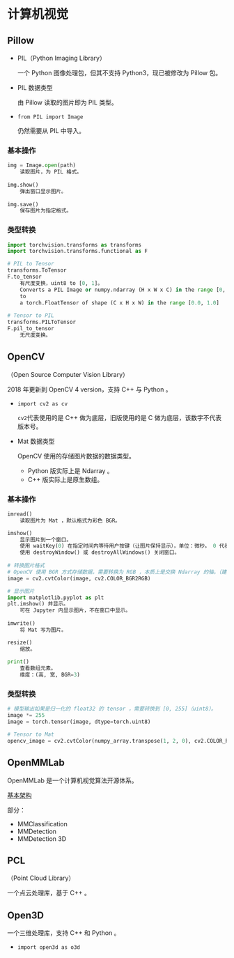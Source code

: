 # 计算机视觉

## Pillow

- PIL（Python Imaging Library）

	一个 Python 图像处理包，但其不支持 Python3，现已被修改为 Pillow 包。

- PIL 数据类型

	由 Pillow 读取的图片即为 PIL 类型。

- `from PIL import Image`

	仍然需要从 PIL 中导入。

### 基本操作

```python
img = Image.open(path)
	读取图片，为 PIL 格式。
    
img.show()
	弹出窗口显示图片。
    
img.save()
	保存图片为指定格式。
```

### 类型转换

```python
import torchvision.transforms as transforms
import torchvision.transforms.functional as F

# PIL to Tensor
transforms.ToTensor
F.to_tensor
	有尺度变换，uint8 to [0, 1]。
	Converts a PIL Image or numpy.ndarray (H x W x C) in the range [0, 255] 
    to 
    a torch.FloatTensor of shape (C x H x W) in the range [0.0, 1.0]
    
# Tensor to PIL
transforms.PILToTensor
F.pil_to_tensor
	无尺度变换。
```

## OpenCV

（Open Source Computer Vision Library）

2018 年更新到 OpenCV 4 version，支持 C++ 与 Python 。	

- `import cv2 as cv`

	`cv2`代表使用的是 C++ 做为底层，旧版使用的是 C 做为底层，该数字不代表版本号。

- Mat 数据类型

	OpenCV 使用的存储图片数据的数据类型。

	- Python 版实际上是 Ndarray 。
	- C++ 版实际上是原生数组。

### 基本操作

```python
imread()
	读取图片为 Mat ，默认格式为彩色 BGR。

imshow()
	显示图片到一个窗口。
    使用 waitKey(0) 在指定时间内等待用户按键（让图片保持显示），单位：微秒。 0 代表一直等待。
    使用 destroyWindow() 或 destroyAllWindows() 关闭窗口。
    
# 转换图片格式
# OpenCV 使用 BGR 方式存储数据，需要转换为 RGB ，本质上是交换 Ndarray 的轴。（建议抽象为一个函数）
image = cv2.cvtColor(image, cv2.COLOR_BGR2RGB)

# 显示图片
import matplotlib.pyplot as plt
plt.imshow() 并显示。
	可在 Jupyter 内显示图片，不在窗口中显示。
    
imwrite()
	将 Mat 写为图片。

resize()
	缩放。
    
print()
	查看数组元素。
    维度：(高, 宽, BGR=3)
```

### 类型转换

```python
# 模型输出如果是归一化的 float32 的 tensor ，需要转换到 [0, 255]（uint8）。
image *= 255
image = torch.tensor(image, dtype=torch.uint8)

# Tensor to Mat
opencv_image = cv2.cvtColor(numpy_array.transpose(1, 2, 0), cv2.COLOR_RGB2BGR)
```

## OpenMMLab

OpenMMLab 是一个计算机视觉算法开源体系。

[基本架构](https://zhuanlan.zhihu.com/p/341954021)

部分：

- MMClassification
- MMDetection
- MMDetection 3D

## PCL

（Point Cloud Library）

一个点云处理库，基于 C++ 。



## Open3D

一个三维处理库，支持 C++ 和 Python 。

- `import open3d as o3d`
